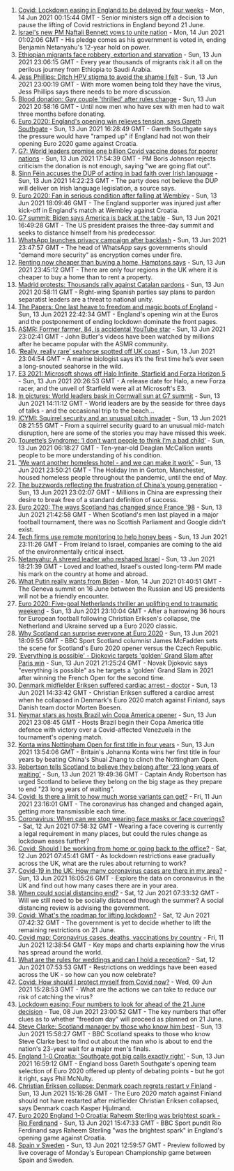 1. [Covid: Lockdown easing in England to be delayed by four weeks](https://www.bbc.co.uk/news/uk-57464097) - Mon, 14 Jun 2021 00:15:44 GMT - Senior ministers sign off a decision to pause the lifting of Covid restrictions in England beyond 21 June.
2. [Israel's new PM Naftali Bennett vows to unite nation](https://www.bbc.co.uk/news/world-middle-east-57464794) - Mon, 14 Jun 2021 01:02:06 GMT - His pledge comes as his government is voted in, ending Benjamin Netanyahu's 12-year hold on power.
3. [Ethiopian migrants face robbery, extortion and starvation](https://www.bbc.co.uk/news/world-africa-57447744) - Sun, 13 Jun 2021 23:06:15 GMT - Every year thousands of migrants risk it all on the perilous journey from Ethiopia to Saudi Arabia.
4. [Jess Phillips: Ditch HPV stigma to avoid the shame I felt](https://www.bbc.co.uk/news/uk-57438881) - Sun, 13 Jun 2021 23:00:19 GMT - With more women being told they have the virus, Jess Phillips says there needs to be more discussion.
5. [Blood donation: Gay couple 'thrilled' after rules change](https://www.bbc.co.uk/news/uk-wales-57445053) - Sun, 13 Jun 2021 20:58:16 GMT - Until now men who have sex with men had to wait three months before donating.
6. [Euro 2020: England's opening win relieves tension, says Gareth Southgate](https://www.bbc.co.uk/sport/football/57462180) - Sun, 13 Jun 2021 16:28:49 GMT - Gareth Southgate says the pressure would have "ramped up" if England had not won their opening Euro 2020 game against Croatia.
7. [G7: World leaders promise one billion Covid vaccine doses for poorer nations](https://www.bbc.co.uk/news/uk-57461640) - Sun, 13 Jun 2021 17:54:39 GMT - PM Boris Johnson rejects criticism the donation is not enough, saying "we are going flat out".
8. [Sinn Féin accuses the DUP of acting in bad faith over Irish language](https://www.bbc.co.uk/news/uk-northern-ireland-57460586) - Sun, 13 Jun 2021 14:22:23 GMT - The party does not believe the DUP will deliver on Irish language legislation, a source says.
9. [Euro 2020: Fan in serious condition after falling at Wembley](https://www.bbc.co.uk/news/uk-england-london-57461747) - Sun, 13 Jun 2021 18:09:46 GMT - The England supporter was injured just after kick-off in England's match at Wembley against Croatia.
10. [G7 summit: Biden says America is back at the table](https://www.bbc.co.uk/news/world-us-canada-57462047) - Sun, 13 Jun 2021 16:49:28 GMT - The US president praises the three-day summit and seeks to distance himself from his predecessor.
11. [WhatsApp launches privacy campaign after backlash](https://www.bbc.co.uk/news/technology-57440405) - Sun, 13 Jun 2021 23:47:57 GMT - The head of WhatsApp says governments should "demand more security" as encryption comes under fire.
12. [Renting now cheaper than buying a home, Hamptons says](https://www.bbc.co.uk/news/business-57464534) - Sun, 13 Jun 2021 23:45:12 GMT - There are only four regions in the UK where it is cheaper to buy a home than to rent a property.
13. [Madrid protests: Thousands rally against Catalan pardons](https://www.bbc.co.uk/news/world-europe-57463708) - Sun, 13 Jun 2021 20:58:11 GMT - Right-wing Spanish parties say plans to pardon separatist leaders are a threat to national unity.
14. [The Papers: One last heave to freedom and magic boots of England](https://www.bbc.co.uk/news/blogs-the-papers-57464374) - Sun, 13 Jun 2021 22:42:34 GMT - England's opening win at the Euros and the postponement of ending lockdown dominate the front pages.
15. [ASMR: Former farmer, 84, is accidental YouTube star](https://www.bbc.co.uk/news/uk-england-derbyshire-57402080) - Sun, 13 Jun 2021 23:02:41 GMT - John Butler's videos have been watched by millions after he became popular with the ASMR community.
16. [‘Really, really rare’ seahorse spotted off UK coast](https://www.bbc.co.uk/news/science-environment-57448237) - Sun, 13 Jun 2021 23:04:54 GMT - A marine biologist says it’s the first time he’s ever seen a long-snouted seahorse in the wild.
17. [E3 2021: Microsoft shows off Halo Infinite, Starfield and Forza Horizon 5](https://www.bbc.co.uk/news/technology-57464057) - Sun, 13 Jun 2021 20:26:53 GMT - A release date for Halo, a new Forza racer, and the unveil of Starfield were all at Microsoft's E3.
18. [In pictures: World leaders bask in Cornwall sun at G7 summit](https://www.bbc.co.uk/news/uk-57438878) - Sun, 13 Jun 2021 14:11:12 GMT - World leaders are by the seaside for three days of talks - and the occasional trip to the beach...
19. [ICYMI: Squirrel security and an unusual pitch invader](https://www.bbc.co.uk/news/world-57432086) - Sun, 13 Jun 2021 08:21:55 GMT - From a squirrel security guard to an unusual mid-match disruption, here are some of the stories you may have missed this week.
20. [Tourette’s Syndrome: ‘I don’t want people to think I’m a bad child’](https://www.bbc.co.uk/news/uk-northern-ireland-57435056) - Sun, 13 Jun 2021 06:18:27 GMT - Ten-year-old Deaglan McCallion wants people to be more understanding of his condition.
21. ['We want another homeless hotel - and we can make it work'](https://www.bbc.co.uk/news/stories-57448625) - Sun, 13 Jun 2021 23:50:21 GMT - The Holiday Inn in Gorton, Manchester, housed homeless people throughout the pandemic, until the end of May.
22. [The buzzwords reflecting the frustration of China's young generation](https://www.bbc.co.uk/news/world-asia-china-57328508) - Sun, 13 Jun 2021 23:02:07 GMT - Millions in China are expressing their desire to break free of a standard definition of success.
23. [Euro 2020: The ways Scotland has changed since France '98](https://www.bbc.co.uk/news/uk-scotland-57439470) - Sun, 13 Jun 2021 21:42:58 GMT - When Scotland's men last played in a major football tournament, there was no Scottish Parliament and Google didn't exist.
24. [Tech firms use remote monitoring to help honey bees](https://www.bbc.co.uk/news/business-57397182) - Sun, 13 Jun 2021 23:11:26 GMT - From Ireland to Israel, companies are coming to the aid of the environmentally critical insect.
25. [Netanyahu: A shrewd leader who reshaped Israel](https://www.bbc.co.uk/news/world-middle-east-57306615) - Sun, 13 Jun 2021 18:21:39 GMT - Loved and loathed, Israel's ousted long-term PM made his mark on the country at home and abroad.
26. [What Putin really wants from Biden](https://www.bbc.co.uk/news/world-europe-57427055) - Mon, 14 Jun 2021 01:40:51 GMT - The Geneva summit on 16 June between the Russian and US presidents will not be a friendly encounter.
27. [Euro 2020: Five-goal Netherlands thriller an uplifting end to traumatic weekend](https://www.bbc.co.uk/sport/football/57464514) - Sun, 13 Jun 2021 23:10:04 GMT - After a harrowing 36 hours for European football following Christian Eriksen's collapse, the Netherland and Ukraine served up a Euro 2020 classic.
28. [Why Scotland can surprise everyone at Euro 2020](https://www.bbc.co.uk/sport/football/57461842) - Sun, 13 Jun 2021 18:09:55 GMT - BBC Sport Scotland columnist James McFadden sets the scene for Scotland's Euro 2020 opener versus the Czech Republic.
29. ['Everything is possible' - Djokovic targets 'golden' Grand Slam after Paris win](https://www.bbc.co.uk/sport/tennis/57461959) - Sun, 13 Jun 2021 21:25:24 GMT - Novak Djokovic says "everything is possible" as he targets a 'golden' Grand Slam in 2021 after winning the French Open for the second time.
30. [Denmark midfielder Eriksen suffered cardiac arrest - doctor](https://www.bbc.co.uk/sport/football/57458630) - Sun, 13 Jun 2021 14:33:42 GMT - Christian Eriksen suffered a cardiac arrest when he collapsed in Denmark's Euro 2020 match against Finland, says Danish team doctor Morten Boesen.
31. [Neymar stars as hosts Brazil win Copa America opener](https://www.bbc.co.uk/sport/football/57464117) - Sun, 13 Jun 2021 23:08:45 GMT - Hosts Brazil begin their Copa America title defence with victory over a Covid-affected Venezuela in the tournament's opening match.
32. [Konta wins Nottingham Open for first title in four years](https://www.bbc.co.uk/sport/tennis/57457123) - Sun, 13 Jun 2021 13:54:06 GMT - Britain's Johanna Konta wins her first title in four years by beating China's Shuai Zhang to clinch the Nottingham Open.
33. [Robertson tells Scotland to believe they belong after '23 long years of waiting'](https://www.bbc.co.uk/sport/football/51197776) - Sun, 13 Jun 2021 19:49:36 GMT - Captain Andy Robertson has urged Scotland to believe they belong on the big stage as they prepare to end "23 long years of waiting".
34. [Covid: Is there a limit to how much worse variants can get?](https://www.bbc.co.uk/news/health-57431420) - Fri, 11 Jun 2021 23:16:01 GMT - The coronavirus has changed and changed again, getting more transmissible each time.
35. [Coronavirus: When can we stop wearing face masks or face coverings?](https://www.bbc.co.uk/news/health-51205344) - Sat, 12 Jun 2021 07:58:32 GMT - Wearing a face covering is currently a legal requirement in many places, but could the rules change as lockdown eases further?
36. [Covid: Should I be working from home or going back to the office?](https://www.bbc.co.uk/news/business-52567567) - Sat, 12 Jun 2021 07:45:41 GMT - As lockdown restrictions ease gradually across the UK, what are the rules about returning to work?
37. [Covid-19 in the UK: How many coronavirus cases are there in my area?](https://www.bbc.co.uk/news/uk-51768274) - Sun, 13 Jun 2021 16:05:26 GMT - Explore the data on coronavirus in the UK and find out how many cases there are in your area.
38. [When could social distancing end?](https://www.bbc.co.uk/news/uk-51506729) - Sat, 12 Jun 2021 07:33:32 GMT - Will we still need to be socially distanced through the summer? A social distancing review is advising the government.
39. [Covid: What's the roadmap for lifting lockdown?](https://www.bbc.co.uk/news/explainers-52530518) - Sat, 12 Jun 2021 07:42:32 GMT - The government is yet to decide whether to lift the remaining restrictions on 21 June.
40. [Covid map: Coronavirus cases, deaths, vaccinations by country](https://www.bbc.co.uk/news/world-51235105) - Fri, 11 Jun 2021 12:38:54 GMT - Key maps and charts explaining how the virus has spread around the world.
41. [What are the rules for weddings and can I hold a reception?](https://www.bbc.co.uk/news/explainers-52811509) - Sat, 12 Jun 2021 07:53:53 GMT - Restrictions on weddings have been eased across the UK - so how can you now celebrate?
42. [Covid: How should I protect myself from Covid now?](https://www.bbc.co.uk/news/health-57087517) - Wed, 09 Jun 2021 15:28:53 GMT - What are the actions we can take to reduce our risk of catching the virus?
43. [Lockdown easing: Four numbers to look for ahead of the 21 June decision](https://www.bbc.co.uk/news/57403888) - Tue, 08 Jun 2021 23:00:52 GMT - The key numbers that offer clues as to whether "freedom day" will proceed as planned on 21 June.
44. [Steve Clarke: Scotland manager by those who know him best](https://www.bbc.co.uk/sport/football/54908387) - Sun, 13 Jun 2021 15:58:27 GMT - BBC Scotland speaks to those who know Steve Clarke best to find out about the man who is about to end the nation's 23-year wait for a major men's finals.
45. [England 1-0 Croatia: 'Southgate got big calls exactly right'](https://www.bbc.co.uk/sport/football/57462001) - Sun, 13 Jun 2021 16:59:12 GMT - England boss Gareth Southgate's opening team selection of Euro 2020 offered up plenty of debating points - but he got it right, says Phil McNulty.
46. [Christian Eriksen collapse: Denmark coach regrets restart v Finland](https://www.bbc.co.uk/sport/football/57458978) - Sun, 13 Jun 2021 15:16:28 GMT - The Euro 2020 match against Finland should not have restarted after midfielder Christian Eriksen collapsed, says Denmark coach Kasper Hjulmand.
47. [Euro 2020 England 1-0 Croatia: Raheem Sterling was brightest spark - Rio Ferdinand](https://www.bbc.co.uk/sport/av/football/57462922) - Sun, 13 Jun 2021 15:47:33 GMT - BBC Sport pundit Rio Ferdinand says Raheem Sterling "was the brightest spark" in England's opening game against Croatia.
48. [Spain v Sweden](https://www.bbc.co.uk/sport/football/51197790) - Sun, 13 Jun 2021 12:59:57 GMT - Preview followed by live coverage of Monday's European Championship game between Spain and Sweden.
